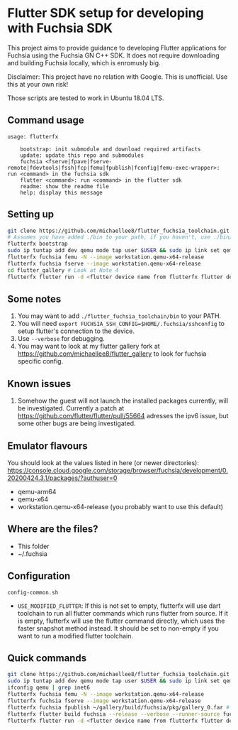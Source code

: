 # Flutter SDK setup for developing with Fuchsia SDK

This project aims to provide guidance to developing Flutter applications for
Fuchsia using the Fuchsia GN C++ SDK. It does not require downloading and 
building Fuchsia locally, which is enromusly big.

Disclaimer: This project have no relation with Google. This is unofficial. 
Use this at your own risk!

Those scripts are tested to work in Ubuntu 18.04 LTS.

## Command usage
```
usage: flutterfx

    bootstrap: init submodule and download required artifacts
    update: update this repo and submodules
    fuchsia <fserve|fpave|fserve-remote|fdevtools|fssh|fcp|femu|fpublish|fconfig|femu-exec-wrapper>: run <command> in the fuchsia sdk
    flutter <command>: run <command> in the flutter sdk
    readme: show the readme file
    help: display this message
```

## Setting up
```sh
git clone https://github.com/michaellee8/flutter_fuchsia_toolchain.git --recursive
# Assumes you have added ./bin to your path, if you haven't, use ./bin/flutterfx instead of flutterfx
flutterfx bootstrap
sudo ip tuntap add dev qemu mode tap user $USER && sudo ip link set qemu up
flutterfx fuchsia femu -N --image workstation.qemu-x64-release
flutterfx fuchsia fserve --image workstation.qemu-x64-release
cd flutter_gallery # Look at Note 4
flutterfx flutter run -d <flutter device name from flutterfx flutter devices>
```

## Some notes
1. You may want to add `./flutter_fuchsia_toolchain/bin` to your PATH.
2. You will need `export FUCHSIA_SSH_CONFIG=$HOME/.fuchsia/sshconfig` to setup flutter's connection to the device.
3. Use `--verbose` for debugging.
4. You may want to look at my flutter gallery fork at https://github.com/michaellee8/flutter_gallery to look for 
fuchsia specific config.

## Known issues
1. Somehow the guest will not launch the installed packages currently, will be 
investigated. Currently a patch at https://github.com/flutter/flutter/pull/55664 adresses the ipv6 
issue, but some other bugs are being investigated.

## Emulator flavours
You should look at the values listed in here (or newer directories): 
https://console.cloud.google.com/storage/browser/fuchsia/development/0.20200424.3.1/packages/?authuser=0  

- qemu-arm64
- qemu-x64
- workstation.qemu-x64-release (you probably want to use this default)

## Where are the files?
- This folder
- ~/.fuchsia

## Configuration
`config-common.sh`
- `USE_MODIFIED_FLUTTER`: If this is not set to empty, flutterfx will use dart toolchain to run all flutter commands 
which runs flutter from source. If it is empty, flutterfx will use the flutter command directly, which uses the faster snapshot 
method instead. It should be set to non-empty if you want to run a modified flutter toolchain.

## Quick commands
```sh
git clone https://github.com/michaellee8/flutter_fuchsia_toolchain.git --recursive
sudo ip tuntap add dev qemu mode tap user $USER && sudo ip link set qemu up
ifconfig qemu | grep inet6
flutterfx fuchsia femu -N --image workstation.qemu-x64-release
flutterfx fuchsia fserve --image workstation.qemu-x64-release
flutterfx fuchsia fpublish ~/gallery/build/fuchsia/pkg/gallery_0.far # if you are playing with flutter gallery
flutterfx flutter build fuchsia --release --verbose --runner-source fuchsia.com --tree-shake-icons
flutterfx flutter run -d <flutter device name from flutterfx flutter devices>
```
